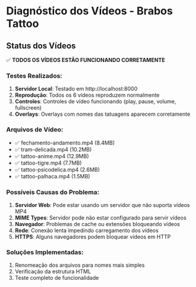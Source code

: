 # Diagnóstico dos Vídeos - Brabos Tattoo

## Status dos Vídeos
✅ **TODOS OS VÍDEOS ESTÃO FUNCIONANDO CORRETAMENTE**

### Testes Realizados:
1. **Servidor Local**: Testado em http://localhost:8000
2. **Reprodução**: Todos os 6 vídeos reproduzem normalmente
3. **Controles**: Controles de vídeo funcionando (play, pause, volume, fullscreen)
4. **Overlays**: Overlays com nomes das tatuagens aparecem corretamente

### Arquivos de Vídeo:
- ✅ fechamento-andamento.mp4 (8.4MB)
- ✅ tram-delicada.mp4 (10.2MB)
- ✅ tattoo-anime.mp4 (12.9MB)
- ✅ tattoo-tigre.mp4 (7.7MB)
- ✅ tattoo-psicodelica.mp4 (2.6MB)
- ✅ tattoo-palhaca.mp4 (1.5MB)

### Possíveis Causas do Problema:
1. **Servidor Web**: Pode estar usando um servidor que não suporta vídeos MP4
2. **MIME Types**: Servidor pode não estar configurado para servir vídeos
3. **Navegador**: Problemas de cache ou extensões bloqueando vídeos
4. **Rede**: Conexão lenta impedindo carregamento dos vídeos
5. **HTTPS**: Alguns navegadores podem bloquear vídeos em HTTP

### Soluções Implementadas:
1. Renomeação dos arquivos para nomes mais simples
2. Verificação da estrutura HTML
3. Teste completo de funcionalidade

